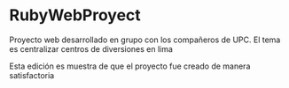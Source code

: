 # RubyWebProyect
Proyecto web  desarrollado en grupo con los compañeros de UPC. El tema es centralizar centros de diversiones en lima

Esta edición es muestra de que el proyecto fue creado de manera satisfactoria
